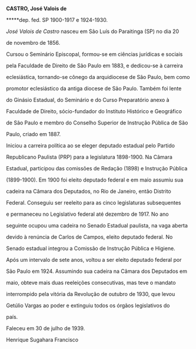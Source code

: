 **CASTRO, José Valois de**



**\***dep. fed. SP 1900-1917 e 1924-1930.



*José Valois de Castro* nasceu em São Luís do Paraitinga (SP) no dia 20

de novembro de 1856.



Cursou o Seminário Episcopal, formou-se em ciências jurídicas e sociais

pela Faculdade de Direito de São Paulo em 1883, e dedicou-se à carreira

eclesiástica, tornando-se cônego da arquidiocese de São Paulo, bem como

promotor eclesiástico da antiga diocese de São Paulo. Também foi lente

do Ginásio Estadual, do Seminário e do Curso Preparatório anexo à

Faculdade de Direito, sócio-fundador do Instituto Histórico e Geográfico

de São Paulo e membro do Conselho Superior de Instrução Pública de São

Paulo, criado em 1887.



Iniciou a carreira política ao se eleger deputado estadual pelo Partido

Republicano Paulista (PRP) para a legislatura 1898-1900. Na Câmara

Estadual, participou das comissões de Redação (1898) e Instrução Pública

(1899-1900). Em 1900 foi eleito deputado federal e em maio assumiu sua

cadeira na Câmara dos Deputados, no Rio de Janeiro, então Distrito

Federal. Conseguiu ser reeleito para as cinco legislaturas subsequentes

e permaneceu no Legislativo federal até dezembro de 1917. No ano

seguinte ocupou uma cadeira no Senado Estadual paulista, na vaga aberta

devido à renúncia de Carlos de Campos, eleito deputado federal. No

Senado estadual integrou a Comissão de Instrução Pública e Higiene.



Após um intervalo de sete anos, voltou a ser eleito deputado federal por

São Paulo em 1924. Assumindo sua cadeira na Câmara dos Deputados em

maio, obteve mais duas reeleições consecutivas, mas teve o mandato

interrompido pela vitória da Revolução de outubro de 1930, que levou

Getúlio Vargas ao poder e extinguiu todos os órgãos legislativos do

país.



Faleceu em 30 de julho de 1939.



Henrique Sugahara Francisco



